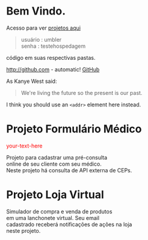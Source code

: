 Bem Vindo.
============================================================================
Acesso para ver [projetos aqui](http://github-oiler707-com.umbler.net/)     
> usuário : umbler  
senha : testehospedagem   

código em suas respectivas pastas.

http://github.com - automatic!
[GitHub](http://github.com)

As Kanye West said:

> We're living the future so
> the present is our past.

I think you should use an
`<addr>` element here instead.

Projeto Formulário Médico
============================================================================
<div style="color: red"> your-text-here </div>  

Projeto para cadastrar uma pré-consulta  
online de seu cliente com seu médico.    
Neste projeto há consulta de API externa 
de CEPs.  

Projeto Loja Virtual
============================================================================
Simulador de compra e venda de  produtos  
em uma lanchonete virtual. Seu email  
cadastrado receberá notificações de ações na loja  
neste projeto.








